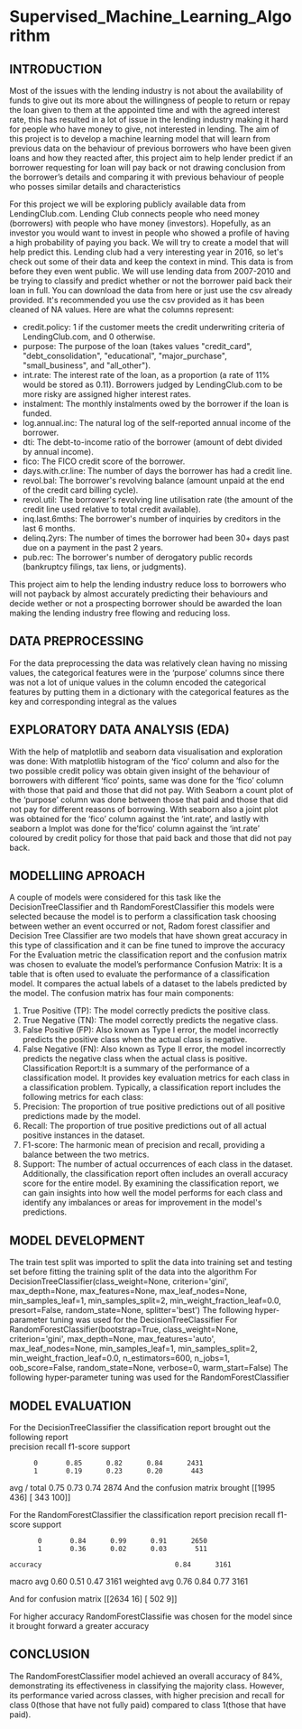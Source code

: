 # Supervised_Machine_Learning_Algorithm
## INTRODUCTION
 Most of the issues  with the lending industry is not about the availability of  funds to give out its more about the  willingness of people to return or repay the loan given to them at the appointed time and with the agreed interest rate, this has resulted in a lot of issue in the lending industry making it hard for people who have money to give, not interested in lending.
The aim of this project is to develop a  machine learning model that will learn from previous data on the behaviour of previous borrowers who have been given loans and how they reacted after, this project aim to help lender predict if an borrower requesting for loan will pay back or not drawing conclusion from the borrower’s details and comparing it with previous behaviour of people who posses similar details and characteristics 

For this project we will be exploring publicly available data from LendingClub.com. Lending Club connects people who need money (borrowers) with people who have money (investors). Hopefully, as an investor you would want to invest in people who showed a profile of having a high probability of paying you back. We will try to create a model that will help predict this.
Lending club had a very interesting year in 2016, so let's check out some of their data and keep the context in mind. This data is from before they even went public.
We will use lending data from 2007-2010 and be trying to classify and predict whether or not the borrower paid back their loan in full. You can download the data from here or just use the csv already provided. It's recommended you use the csv provided as it has been cleaned of NA values.
Here are what the columns represent:
* credit.policy: 1 if the customer meets the credit underwriting criteria of LendingClub.com, and 0 otherwise.
* purpose: The purpose of the loan (takes values "credit_card", "debt_consolidation", "educational", "major_purchase", "small_business", and "all_other").
* int.rate: The interest rate of the loan, as a proportion (a rate of 11% would be stored as 0.11). Borrowers judged by LendingClub.com to be more risky are assigned higher interest rates.
* instalment: The monthly instalments owed by the borrower if the loan is funded.
* log.annual.inc: The natural log of the self-reported annual income of the borrower.
* dti: The debt-to-income ratio of the borrower (amount of debt divided by annual income).
* fico: The FICO credit score of the borrower.
* days.with.cr.line: The number of days the borrower has had a credit line.
* revol.bal: The borrower's revolving balance (amount unpaid at the end of the credit card billing cycle).
* revol.util: The borrower's revolving line utilisation rate (the amount of the credit line used relative to total credit available).
* inq.last.6mths: The borrower's number of inquiries by creditors in the last 6 months.
* delinq.2yrs: The number of times the borrower had been 30+ days past due on a payment in the past 2 years.
* pub.rec: The borrower's number of derogatory public records (bankruptcy filings, tax liens, or judgments).

This project aim to help the lending industry reduce loss to borrowers who will not payback by almost accurately predicting their behaviours and decide wether or not a prospecting borrower should be awarded the loan making the lending industry free flowing and reducing loss.

## DATA PREPROCESSING
For the data preprocessing the data was relatively clean having no missing values, the categorical features were in the ‘purpose’ columns since there was not a lot of unique values in the column encoded the categorical features by putting them in a dictionary with the categorical features as the key and  corresponding integral as the values

## EXPLORATORY DATA ANALYSIS (EDA)
With the help of matplotlib and seaborn data visualisation and exploration was done:
With matplotlib histogram of the ‘fico’ column and also for the two possible credit policy was obtain given insight of the behaviour of borrowers with different ‘fico’ points, same was done for the ‘fico’ column  with those that paid and those that did not pay.
With Seaborn a count plot of the ‘purpose’ column was done between those that paid and those that did not pay for different reasons of borrowing.
With seaborn also a joint plot was obtained for the ‘fico’ column against the ‘int.rate’, and lastly with seaborn a lmplot was done for the’fico’ column against the ‘int.rate’ coloured by credit policy for those that paid back and those that did not pay back.

## MODELLIING APROACH 
A couple of models were considered for this task like the DecisionTreeClassifier and th RandomForestClassifier this models were selected because the model is to perform a classification task choosing between wether an event occurred or not, Radom forest classifier and Decision Tree Classifier are  two models that have shown great accuracy in this type of classification and it can be fine tuned to improve the accuracy
For the Evaluation metric the classification report and the confusion matrix was chosen to evaluate the model’s performance
Confusion Matrix: It is a table that is often used to evaluate the performance of a classification model. It compares the actual labels of a dataset to the labels predicted by the model.
The confusion matrix has four main components:
1. True Positive (TP): The model correctly predicts the positive class.
2. True Negative (TN): The model correctly predicts the negative class.
3. False Positive (FP): Also known as Type I error, the model incorrectly predicts the positive class when the actual class is negative.
4. False Negative (FN): Also known as Type II error, the model incorrectly predicts the negative class when the actual class is positive.
Classification Report:It is a summary of the performance of a classification model. It provides key evaluation metrics for each class in a classification problem.
Typically, a classification report includes the following metrics for each class:
1. Precision: The proportion of true positive predictions out of all positive predictions made by the model.
2. Recall: The proportion of true positive predictions out of all actual positive instances in the dataset.
3. F1-score: The harmonic mean of precision and recall, providing a balance between the two metrics.
4. Support: The number of actual occurrences of each class in the dataset.
Additionally, the classification report often includes an overall accuracy score for the entire model.
By examining the classification report, we can gain insights into how well the model performs for each class and identify any imbalances or areas for improvement in the model's predictions.

## MODEL DEVELOPMENT
The train test split was imported  to split the data into training set and testing set  before fitting the training split of the data into the algorithm 
For DecisionTreeClassifier(class_weight=None, criterion='gini', max_depth=None,
                                             max_features=None, max_leaf_nodes=None, min_samples_leaf=1,
                                             min_samples_split=2, min_weight_fraction_leaf=0.0,
                                             presort=False, random_state=None, splitter='best')
The following hyper-parameter tuning  was used for the DecisionTreeClassifier
For RandomForestClassifier(bootstrap=True, class_weight=None, criterion='gini',
                                                 max_depth=None, max_features='auto', max_leaf_nodes=None,
                                                 min_samples_leaf=1, min_samples_split=2,
                                                 min_weight_fraction_leaf=0.0, n_estimators=600, n_jobs=1,
                                                 oob_score=False, random_state=None, verbose=0,
                                                 warm_start=False)
The following hyper-parameter tuning  was used for the RandomForestClassifier

## MODEL EVALUATION
For the DecisionTreeClassifier the classification report  brought out the following report  
        precision    recall  f1-score   support

          0       0.85      0.82      0.84      2431
          1       0.19      0.23      0.20       443

avg / total       0.75      0.73      0.74      2874
 And the confusion matrix brought 
[[1995  436]
 [ 343  100]]

For the RandomForestClassifier  the classification report
     precision    recall  f1-score   support

           0       0.84      0.99      0.91      2650
           1       0.36      0.02      0.03       511

    accuracy                                 0.84      3161
   macro avg       0.60      0.51    0.47      3161
weighted avg      0.76     0.84    0.77      3161

And for confusion matrix
[[2634   16]
 [ 502    9]]

For higher accuracy RandomForestClassifie was chosen for the model since it brought forward a greater accuracy

## CONCLUSION
The RandomForestClassifier model achieved an overall accuracy of 84%, demonstrating its effectiveness in classifying the majority class. However, its performance varied across classes, with higher precision and recall for class 0(those that have not fully paid) compared to class 1(those that have paid).
